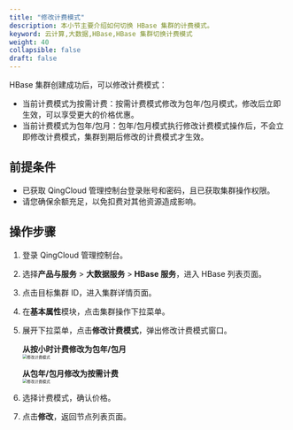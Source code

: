 ```yaml
---
title: "修改计费模式"
description: 本小节主要介绍如何切换 HBase 集群的计费模式。 
keyword: 云计算,大数据,HBase,HBase 集群切换计费模式
weight: 40
collapsible: false
draft: false
---
```


HBase 集群创建成功后，可以修改计费模式：

- 当前计费模式为按需计费：按需计费模式修改为包年/包月模式，修改后立即生效，可以享受更大的价格优惠。
- 当前计费模式为包年/包月：包年/包月模式执行修改计费模式操作后，不会立即修改计费模式，集群到期后修改的计费模式才生效。

## 前提条件

- 已获取 QingCloud 管理控制台登录账号和密码，且已获取集群操作权限。
- 请您确保余额充足，以免扣费对其他资源造成影响。

## 操作步骤

1. 登录 QingCloud 管理控制台。
2. 选择**产品与服务** > **大数据服务** > **HBase 服务**，进入 HBase 列表页面。
3. 点击目标集群 ID，进入集群详情页面。
4. 在**基本属性**模块，点击集群操作下拉菜单。
5. 展开下拉菜单，点击**修改计费模式**，弹出修改计费模式窗口。
   
   **从按小时计费修改为包年/包月**   
   <img src="../../../_images/switch_billing_mode.png" alt="修改计费模式" style="zoom:50%;" />

   **从包年/包月修改为按需计费**   
   <img src="../../../_images/switch_billing_mode01.png" alt="修改计费模式" style="zoom:50%;" />

6. 选择计费模式，确认价格。
7. 点击**修改**，返回节点列表页面。

